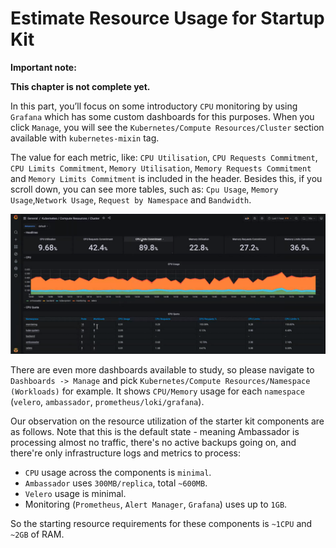 # Estimate Resource Usage for Startup Kit

**Important note:**

**This chapter is not complete yet.**

In this part, you’ll focus on some introductory `CPU` monitoring by using `Grafana` which has some custom dashboards for this purposes. When you click `Manage`, you will see the `Kubernetes/Compute Resources/Cluster` section available with `kubernetes-mixin` tag.

The value for each metric, like: `CPU Utilisation`, `CPU Requests Commitment`, `CPU Limits Commitment`, `Memory Utilisation`, `Memory Requests Commitment` and `Memory Limits Commitment` is included in the header. Besides this, if you scroll down, you can see more tables, such as: `Cpu Usage`, `Memory Usage`,`Network Usage`, `Request by Namespace` and `Bandwidth`.

![Dashboard-Cost-CPU-Monitoring-Cluster](assets/images/monitoring_cpu_ram_cluster.png)

There are even more dashboards available to study, so please navigate to `Dashboards -> Manage` and pick `Kubernetes/Compute Resources/Namespace (Workloads)` for example. It shows `CPU/Memory` usage for each `namespace` (`velero`, `ambassador`, `prometheus/loki/grafana`).

Our observation on the resource utilization of the starter kit components are as follows. Note that this is the default state - meaning Ambassador is processing almost no traffic, there's no active backups going on, and there're only infrastructure logs and metrics to process:

- `CPU` usage across the components is `minimal`.
- `Ambassador` uses `300MB/replica`, total `~600MB`.
- `Velero` usage is minimal.
- Monitoring (`Prometheus`, `Alert Manager`, `Grafana`) uses up to `1GB`.

So the starting resource requirements for these components is `~1CPU` and `~2GB` of RAM.
